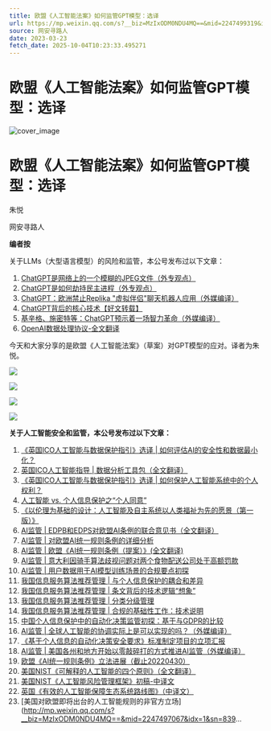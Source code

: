 ```yaml
---
title: 欧盟《人工智能法案》如何监管GPT模型：选译
url: https://mp.weixin.qq.com/s?__biz=MzIxODM0NDU4MQ==&mid=2247499319&idx=1&sn=b2500f095599060cc4edd04c5802e637&chksm=97e943dda09ecacbb7d9b6921c64fcb88dac64b9ceb3af745555ae95ec0ee424021b53338fc9&scene=58&subscene=0#rd
source: 网安寻路人
date: 2023-03-23
fetch_date: 2025-10-04T10:23:33.495271
---
```


# 欧盟《人工智能法案》如何监管GPT模型：选译

![cover_image](https://mmbiz.qpic.cn/mmbiz_jpg/jErr674f9mib5ImAxSOdk3Gd74dvlY5cFrSVMjmGTuH7icFY9LFZ6YNia4ibTiawHFcX21rDpjXhxq8ZlSbgNbL6iakg/0?wx_fmt=jpeg)

# 欧盟《人工智能法案》如何监管GPT模型：选译

朱悦

网安寻路人

**编者按**

关于LLMs（大型语言模型）的风险和监管，本公号发布过以下文章：

1. [ChatGPT是网络上的一个模糊的JPEG文件（外专观点）](http://mp.weixin.qq.com/s?__biz=MzIxODM0NDU4MQ==&mid=2247499037&idx=1&sn=edf919c148180dbce5fab395d737cb90&chksm=97e940f7a09ec9e1e5f9c62de2ba580d3e35c5d5a5c093c07b7dea83425d4fa6aeee24ca3c0f&scene=21#wechat_redirect)
2. [ChatGPT是如何劫持民主进程（外专观点）](http://mp.weixin.qq.com/s?__biz=MzIxODM0NDU4MQ==&mid=2247499047&idx=1&sn=d03eecb21b9ebc57280cb2f07fc467a3&chksm=97e940cda09ec9db66b84ad7178bd7e9a52a2e71cb238e3b91ae495eb55acc94aaafd311d95c&scene=21#wechat_redirect)
3. [ChatGPT：欧洲禁止Replika "虚拟伴侣"聊天机器人应用（外媒编译）](http://mp.weixin.qq.com/s?__biz=MzIxODM0NDU4MQ==&mid=2247499054&idx=1&sn=b53342145b2eaacdee56a017294201aa&chksm=97e940c4a09ec9d297cf8792919a347b9e119ab8e32c9fd89f2dd1083370f519faed22ce8c17&scene=21#wechat_redirect)
4. [ChatGPT背后的核心技术【好文转载】](http://mp.weixin.qq.com/s?__biz=MzIxODM0NDU4MQ==&mid=2247499104&idx=1&sn=c65ee739966ef5eaa307aa3d4fcad333&chksm=97e9408aa09ec99c49648d0e8cff4c10c4464ae52624c42d8a0631ffa4dd23ae33aeb2b2d626&scene=21#wechat_redirect)
5. [基辛格、施密特等：ChatGPT预示着一场智力革命（外媒编译）](http://mp.weixin.qq.com/s?__biz=MzIxODM0NDU4MQ==&mid=2247499227&idx=1&sn=2e6e03d91c0c0011b435bbd187f9407d&chksm=97e94031a09ec927c1d179c35810e4964ce622e472bf1ca40d27983b25520ade36597e408345&scene=21#wechat_redirect)
6. [OpenAI数据处理协议-全文翻译](http://mp.weixin.qq.com/s?__biz=MzIxODM0NDU4MQ==&mid=2247499306&idx=1&sn=e8ec9c1cef1e529b0c8b8d4fa243c4e4&chksm=97e943c0a09ecad670e23f6009a4c13f0548345fe92abf98c4964d8aeae2d980ba4c48893da7&scene=21#wechat_redirect)

今天和大家分享的是欧盟《人工智能法案》（草案）对GPT模型的应对。译者为朱悦。

![](https://mmbiz.qpic.cn/mmbiz_jpg/jErr674f9mib5ImAxSOdk3Gd74dvlY5cFmEGcYEvtwibP54xLxEyBibB0buvzCzH9Eia9LicNBh63hyDyrMfG0u8xgg/640?wx_fmt=jpeg)

![](https://mmbiz.qpic.cn/mmbiz_jpg/jErr674f9mib5ImAxSOdk3Gd74dvlY5cF3g3x1fuedayVsWhcTgE8Meq75EGNagFv7XHMIhQK77aB7cavqBdoAw/640?wx_fmt=jpeg)

![](https://mmbiz.qpic.cn/mmbiz_jpg/jErr674f9mib5ImAxSOdk3Gd74dvlY5cFL4lUhBjYGnnLzonOxES60X3FKhaNJicHuOWgxTOA3KlFiby6fgSQkTRQ/640?wx_fmt=jpeg)

![](https://mmbiz.qpic.cn/mmbiz_jpg/jErr674f9mib5ImAxSOdk3Gd74dvlY5cFibYUEVPsu2Tr5ybrJsY3ouvibcIUO5iaibomzqfLlBLOcYj5P9R7y39ftg/640?wx_fmt=jpeg)

**关于人工智能安全和监管，本公号发布过以下文章：**

1. [《英国ICO人工智能与数据保护指引》选译 | 如何评估AI的安全性和数据最小化？](http://mp.weixin.qq.com/s?__biz=MzIxODM0NDU4MQ==&mid=2247490369&idx=1&sn=7f628b0a227cc4ed5109aaf3b90883a9&chksm=97eaa6aba09d2fbd0a59bdf0376c067783a8b79a6d9e159641c4728f7cd4063ee80cd1158dc9&scene=21#wechat_redirect)
2. [英国ICO人工智能指导 | 数据分析工具包（全文翻译）](http://mp.weixin.qq.com/s?__biz=MzIxODM0NDU4MQ==&mid=2247491455&idx=1&sn=0ab1756a63f56cae63936e3958587933&chksm=97eaa295a09d2b83e1c7440a22915ea671cab76bff47bb19fcd623fabf26bbdf54b603cd665d&scene=21#wechat_redirect)
3. [《英国ICO人工智能与数据保护指引》选译 | 如何保护人工智能系统中的个人权利？](http://mp.weixin.qq.com/s?__biz=MzIxODM0NDU4MQ==&mid=2247490339&idx=1&sn=4ea2af025cdad3d46e7d92a24f76e860&chksm=97eaa6c9a09d2fdf6b2e37475479abbc4a9bc35e4ea9dc0ef29b1b0e727ccc82cd958ee50004&scene=21#wechat_redirect)
4. [人工智能 vs. 个人信息保护之“个人同意”](http://mp.weixin.qq.com/s?__biz=MzIxODM0NDU4MQ==&mid=2247484571&idx=1&sn=41c9d5ec201e2e1f050dd77e856993ef&chksm=97eab971a09d30673d2513c98ca1a9d572ec1ed87e01fa09cd64ba3c41af6ca57e0d3b3c369e&scene=21#wechat_redirect)
5. [《以伦理为基础的设计：人工智能及自主系统以人类福祉为先的愿景（第一版）》](http://mp.weixin.qq.com/s?__biz=MzIxODM0NDU4MQ==&mid=2247484264&idx=1&sn=dcb9e04c6f615a7c174c631ade2fa2aa&chksm=97eabe82a09d3794cb0a68a791d7a2ce009cd05c50ad423285003338c09575b6c8bd9519f812&scene=21#wechat_redirect)
6. [AI监管 | EDPB和EDPS对欧盟AI条例的联合意见书（全文翻译）](http://mp.weixin.qq.com/s?__biz=MzIxODM0NDU4MQ==&mid=2247492311&idx=1&sn=ea6f445d2fbd1389e2df697fe42539b6&chksm=97e95f3da09ed62bb16298981bd7fa2e46d53fdd97e490cd1bd2c5525a3d64796745ee65a9f1&scene=21#wechat_redirect)
7. [AI监管 | 对欧盟AI统一规则条例的详细分析](http://mp.weixin.qq.com/s?__biz=MzIxODM0NDU4MQ==&mid=2247492317&idx=1&sn=37fd2e9d5143edec9047e55776f91653&chksm=97e95f37a09ed6217aeb0ec31ec932b4111a108d4a8fd6d0826a8a8df4f5a5c1a712e05dad49&scene=21#wechat_redirect)
8. [AI监管 | 欧盟《AI统一规则条例（提案）》(全文翻译)](http://mp.weixin.qq.com/s?__biz=MzIxODM0NDU4MQ==&mid=2247492414&idx=1&sn=1c0addca9b35dfebe92c9537d5900f2a&chksm=97e95ed4a09ed7c26da4ccd52e2d8a74f114e8942ec94c7ceda2edcee403be41a2bb4ae466ee&scene=21#wechat_redirect)
9. [AI监管 | 意大利因骑手算法歧视问题对两个食物配送公司处于高额罚款](http://mp.weixin.qq.com/s?__biz=MzIxODM0NDU4MQ==&mid=2247492795&idx=1&sn=6196503c3e4306a682d220e9908cb9b1&chksm=97e95951a09ed047f5da7263e5dd9bf5426c5ebf906dfcb4bf10ff217154365d1963a4d7c850&scene=21#wechat_redirect)
10. [AI监管 | 用户数据用于AI模型训练场景的合规要点初探](http://mp.weixin.qq.com/s?__biz=MzIxODM0NDU4MQ==&mid=2247492865&idx=1&sn=813c0a010d8154c19a96b28e16504eb0&chksm=97e958eba09ed1fd26cc26fb2d8eb35fb380a386549c30b5919a6bf4602c15ba1bf270a7814b&scene=21#wechat_redirect)
11. [我国信息服务算法推荐管理 | 与个人信息保护的耦合和差异](http://mp.weixin.qq.com/s?__biz=MzIxODM0NDU4MQ==&mid=2247492942&idx=1&sn=bd14682c31904523d9ce5a60da168e3a&chksm=97e958a4a09ed1b2dbd302c0c1a8c8316da3038e783821eb7b3ef0e7efa6adbd311ae88b2cd9&scene=21#wechat_redirect)
12. [我国信息服务算法推荐管理 | 条文背后的技术逻辑“想象”](http://mp.weixin.qq.com/s?__biz=MzIxODM0NDU4MQ==&mid=2247492952&idx=1&sn=ebdb53b16ba58ab03d6b21b6557733ab&chksm=97e958b2a09ed1a431219e784dfe34c779568910bd6c5b739066ab435e3878191bc03521b8d1&scene=21#wechat_redirect)
13. [我国信息服务算法推荐管理 | 分类分级管理](http://mp.weixin.qq.com/s?__biz=MzIxODM0NDU4MQ==&mid=2247492957&idx=1&sn=30ec42429dd4a155cb491f573c711f6a&chksm=97e958b7a09ed1a17ed485076d4e7b4180523f8d7c752655a229a17424400242571eb608b90f&scene=21#wechat_redirect)
14. [我国信息服务算法推荐管理 | 合规的基础性工作：技术说明](http://mp.weixin.qq.com/s?__biz=MzIxODM0NDU4MQ==&mid=2247492965&idx=1&sn=3f5be92414a67e4a1eef6dae021806b0&chksm=97e9588fa09ed199b0923b8f179362ef8932b7f03ab125a649a11bdfad90981be35c1426ff38&scene=21#wechat_redirect)
15. [中国个人信息保护中的自动化决策监管初探：基于与GDPR的比较](http://mp.weixin.qq.com/s?__biz=MzIxODM0NDU4MQ==&mid=2247493567&idx=1&sn=e47cc742f4c2d1243e17be80478d0041&chksm=97e95a55a09ed343490132064ad60a1777c4bad8477dc590b00998a2646b981dc7e2618b5f42&scene=21#wechat_redirect)
16. [AI监管 | 全球人工智能的协调实际上是可以实现的吗？（外媒编译）](http://mp.weixin.qq.com/s?__biz=MzIxODM0NDU4MQ==&mid=2247494365&idx=1&sn=2cded410ff7c053ae1b54a9e7cf8419f&chksm=97e95737a09ede21281773b8bc36bf5eedd74f0c3398fb71fc531919b98743b970e392da6e92&scene=21#wechat_redirect)
17. [《基于个人信息的自动化决策安全要求》标准制定项目的立项汇报](http://mp.weixin.qq.com/s?__biz=MzIxODM0NDU4MQ==&mid=2247494424&idx=1&sn=4fc64514ca09561e7ca13f44847079e0&chksm=97e956f2a09edfe4d6d04dda28e14cfeca5cdc154224a2989551a585edb2db064bbb3f87232e&scene=21#wechat_redirect)
18. [AI监管 | 美国各州和地方开始以零敲碎打的方式推进AI监管（外媒编译）](http://mp.weixin.qq.com/s?__biz=MzIxODM0NDU4MQ==&mid=2247494795&idx=1&sn=9ed4c19321436f486332abda861c4535&chksm=97e95161a09ed8770598d6d6767337fed70089bb25be2393378d9ce2dda47f7c746830ffe486&scene=21#wechat_redirect)
19. [欧盟《AI统一规则条例》立法进展（截止20220430）](http://mp.weixin.qq.com/s?__biz=MzIxODM0NDU4MQ==&mid=2247494830&idx=1&sn=d878ad1eaf851a64299e3d687dda2de5&chksm=97e95144a09ed85242ba3cbc04453ff551689a1a1f0cca16562c59f93ea6ef1957fd28472138&scene=21#wechat_redirect)
20. [美国NIST《可解释的人工智能的四个原则》（全文翻译）](http://mp.weixin.qq.com/s?__biz=MzIxODM0NDU4MQ==&mid=2247494957&idx=1&sn=8a08401b96d366543d7b139ac33663ec&chksm=97e950c7a09ed9d1d6b8d2e0bc84bfe6ba62b850b0b00aa01fbd82cbfbea396f8e0953d85fb7&scene=21#wechat_redirect)
21. [美国NIST《人工智能风险管理框架》初稿-中译文](http://mp.weixin.qq.com/s?__biz=MzIxODM0NDU4MQ==&mid=2247495428&idx=1&sn=0957998109bd412f9508eef6436bbd46&chksm=97e952eea09edbf8ff12046ff0551a87032dddbebc6648b9d7803aa3defc12eae980b8ae3d56&scene=21#wechat_redirect)
22. [英国《有效的人工智能保障生态系统路线图》（中译文）](http://mp.weixin.qq.com/s?__biz=MzIxODM0NDU4MQ==&mid=2247495907&idx=1&sn=98b352b4129403e81d0e211626b0cc8f&chksm=97e94d09a09ec41f7962507e3c379938b6d5774e43af0e7a6038a91f945ed61ea1f63dbef8f9&scene=21#wechat_redirect)
23. [美国对欧盟即将出台的人工智能规则的非官方立场](http://mp.weixin.qq.com/s?__biz=MzIxODM0NDU4MQ==&mid=2247497067&idx=1&sn=839...